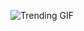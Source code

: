 ![Trending GIF](https://media1.giphy.com/media/v1.Y2lkPThiYjIxNzcybDZjZ2RkYnR0MTdxa3d4NHIycXhsNDh5NHlsaDJ2cW5pcmRxeWl5diZlcD12MV9naWZzX3NlYXJjaCZjdD1n/xUPGcEliCc7bETyfO8/giphy.gif)
